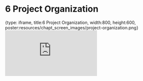 # 6 Project Organization
 
{type: iframe, title:6 Project Organization, width:800, height:600, poster:resources/chapt_screen_images/project-organization.png}
![](http://hutchdatascience.org/Data_Management_and_Sharing/no_toc/project-organization.html)
 

 
